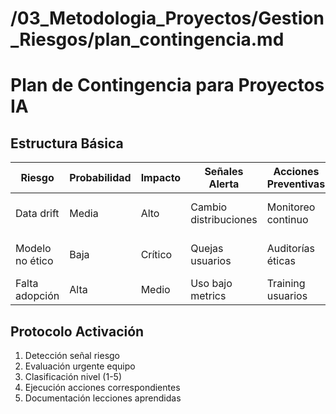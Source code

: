 # /03_Metodologia_Proyectos/Gestion_Riesgos/plan_contingencia.md
# Plan de Contingencia para Proyectos IA

## Estructura Básica
| Riesgo | Probabilidad | Impacto | Señales Alerta | Acciones Preventivas | Plan Mitigación |
|--------|-------------|---------|----------------|-----------------------|-----------------|
| Data drift | Media | Alto | Cambio distribuciones | Monitoreo continuo | Pipeline retraining automático |
| Modelo no ético | Baja | Crítico | Quejas usuarios | Auditorías éticas | Comité revisión humana |
| Falta adopción | Alta | Medio | Uso bajo metrics | Training usuarios | Champion program |

## Protocolo Activación
1. Detección señal riesgo
2. Evaluación urgente equipo
3. Clasificación nivel (1-5)
4. Ejecución acciones correspondientes
5. Documentación lecciones aprendidas